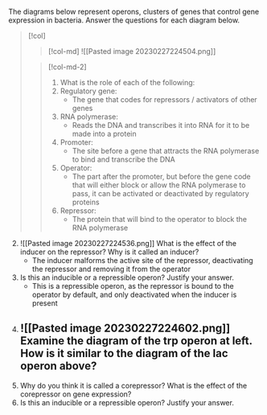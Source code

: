 The diagrams below represent operons, clusters of genes that control gene expression in bacteria. Answer the questions for each diagram below.

> [!col]
>> [!col-md]
>> ![[Pasted image 20230227224504.png]]
>
>> [!col-md-2]
>> 1. What is the role of each of the following:
>> 	1. Regulatory gene:
>> 		- The gene that codes for repressors / activators of other genes
>> 	2. RNA polymerase:
>> 		- Reads the DNA and transcribes it into RNA for it to be made into a protein
>> 	3. Promoter:
>> 		- The site before a gene that attracts the RNA polymerase to bind and transcribe the DNA
>> 	4. Operator:
>> 		- The part after the promoter, but before the gene code that will either block or allow the RNA polymerase to pass, it can be activated or deactivated by regulatory proteins
>> 	5. Repressor:
>> 		- The protein that will bind to the operator to block the RNA polymerase


2. ![[Pasted image 20230227224536.png]]
   What is the effect of the inducer on the repressor? Why is it called an inducer?
	- The inducer malforms the active site of the repressor, deactivating the repressor and removing it from the operator
3. Is this an inducible or a repressible operon? Justify your answer.
	- This is a repressible operon, as the repressor is bound to the operator by default, and only deactivated when the inducer is present
4. ![[Pasted image 20230227224602.png]]
   Examine the diagram of the trp operon at left. How is it similar to the diagram of the lac operon above?
	- 
5. Why do you think it is called a corepressor? What is the effect of the corepressor on gene expression?
6. Is this an inducible or a repressible operon? Justify your answer.